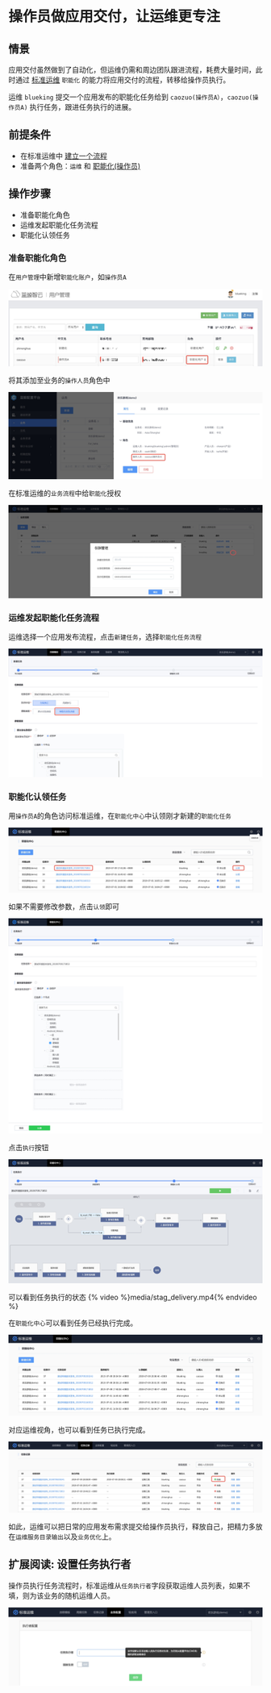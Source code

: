 # 操作员做应用交付，让运维更专注

## 情景

应用交付虽然做到了自动化，但运维仍需和周边团队跟进流程，耗费大量时间，此时通过 [标准运维](5.1/标准运维/产品简介/README.md) `职能化` 的能力将应用交付的流程，转移给操作员执行。

运维 `blueking` 提交一个应用发布的职能化任务给到 `caozuo(操作员A）`，`caozuo(操作员A)` 执行任务，跟进任务执行的进展。

## 前提条件
- 在标准运维中 [建立一个流程](5.1/标准运维/产品功能/flow.md)
- 准备两个角色：`运维` 和  [职能化(操作员)](5.1/PaaS平台/产品功能/系统管理/UserManage.md)

## 操作步骤
- 准备职能化角色
- 运维发起职能化任务流程
- 职能化认领任务

### 准备职能化角色

在`用户管理`中新增`职能化账户`，如`操作员A`

![-w1226](../assets/15626758602537.jpg)

将其添加至业务的`操作人员`角色中

![-w1358](../assets/15626757873636.jpg)

在标准运维的`业务流程`中给`职能化`授权

![-w1678](../assets/15626655943347.jpg)

### 运维发起职能化任务流程

运维选择一个应用发布流程，点击`新建任务`，选择`职能化任务流程`

![-w1673](../assets/15626651187357.jpg)

### 职能化认领任务
用`操作员A`的角色访问标准运维，在`职能化中心`中认领刚才新建的`职能化任务`

![-w1484](../assets/15626652375328.jpg)

如果不需要修改参数，点击`认领`即可

![-w2020](../assets/15626653433243.jpg)

点击`执行`按钮

![-w1666](../assets/15626726352252.jpg)

可以看到任务执行的状态
{% video %}media/stag_delivery.mp4{% endvideo %}

在`职能化中心`可以看到任务已经执行完成。

![-w1433](../assets/15627514845867.jpg)

对应运维视角，也可以看到任务已执行完成。

![-w1589](../assets/15627516202535.jpg)


如此，运维可以把日常的应用发布需求提交给操作员执行，释放自己，把精力多放在`运维服务目录输出`以及`业务优化`上。

## 扩展阅读: 设置任务执行者

操作员执行任务流程时，标准运维从`任务执行者`字段获取运维人员列表，如果不填，则为该业务的随机运维人员。

![-w1349](../assets/15626743700020.jpg)
